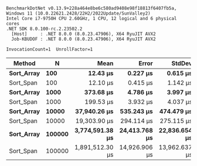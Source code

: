 ```

BenchmarkDotNet v0.13.9+228a464e8be6c580ad9408e98f18813f6407fb5a, Windows 11 (10.0.22621.2428/22H2/2022Update/SunValley2)
Intel Core i7-9750H CPU 2.60GHz, 1 CPU, 12 logical and 6 physical cores
.NET SDK 8.0.100-rc.2.23502.2
  [Host]     : .NET 8.0.0 (8.0.23.47906), X64 RyuJIT AVX2
  Job-KBUDOF : .NET 8.0.0 (8.0.23.47906), X64 RyuJIT AVX2

InvocationCount=1  UnrollFactor=1  

```
| Method     | N      | Mean            | Error         | StdDev        | Allocated |
|----------- |------- |----------------:|--------------:|--------------:|----------:|
| **Sort_Array** | **100**    |        **12.43 μs** |      **0.227 μs** |      **0.615 μs** |     **400 B** |
| Sort_Span  | 100    |        12.10 μs |      0.415 μs |      1.142 μs |     400 B |
| **Sort_Array** | **1000**   |       **373.68 μs** |      **4.786 μs** |      **3.997 μs** |     **400 B** |
| Sort_Span  | 1000   |       199.53 μs |      3.932 μs |      4.037 μs |     400 B |
| **Sort_Array** | **10000**  |    **37,940.26 μs** |    **535.243 μs** |    **474.479 μs** |     **400 B** |
| Sort_Span      | 10000      |    19,303.90 μs     |    294.114 μs     |    275.115 μs |     400 B |
| **Sort_Array** | **100000** | **3,774,591.38 μs** | **24,413.768 μs** | **22,836.654 μs** |     **400 B** |
| Sort_Span		 | 100000     | 1,891,512.30 μs     | 14,926.906 μs     | 13,962.637 μs |     400 B |
